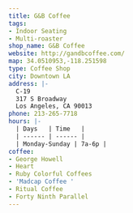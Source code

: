 ```yaml
---
title: G&B Coffee
tags:
- Indoor Seating
- Multi-roaster
shop_name: G&B Coffee
website: http://gandbcoffee.com/
map: 34.0510953,-118.251598
type: Coffee Shop
city: Downtown LA
address: |-
  C-19
  317 S Broadway
  Los Angeles, CA 90013
phone: 213-265-7718
hours: |-
  | Days   | Time   |
  | ------ | ------ |
  | Monday-Sunday | 7a-6p |
coffee:
- George Howell
- Heart
- Ruby Colorful Coffees
- 'Madcap Coffee '
- Ritual Coffee
- Forty Ninth Parallel
---
```


